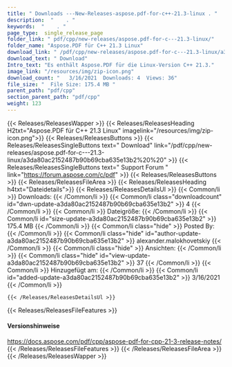 ```yaml
---
title: " Downloads ---New-Releases-aspose.pdf-for-c++-21.3-linux . "
description:  "    . " 
keywords:  "    . " 
page_type:  single_release_page
folder_link: " pdf/cpp/new-releases/aspose.pdf-for-c---21.3-linux/"
folder_name: "Aspose.PDF für C++ 21.3 Linux"
download_link: " /pdf/cpp/new-releases/aspose.pdf-for-c---21.3-linux/a3da80ac2152487b90b69cba635e13b2"
download_text: " Download"
Intro_text: "Es enthält Aspose.PDF für die Linux-Version C++ 21.3."
image_link: "/resources/img/zip-icon.png"
download_count: "   3/16/2021  Downloads: 4  Views: 36"
file_size: "  File Size: 175.4 MB "
parent_path: "pdf/cpp"
section_parent_path: "pdf/cpp"
weight: 123
---
```


{{< Releases/ReleasesWapper >}}
  {{< Releases/ReleasesHeading H2txt="Aspose.PDF für C++ 21.3 Linux" imagelink="/resources/img/zip-icon.png">}}
  {{< Releases/ReleasesButtons >}}
    {{< Releases/ReleasesSingleButtons text=" Download" link="/pdf/cpp/new-releases/aspose.pdf-for-c---21.3-linux/a3da80ac2152487b90b69cba635e13b2%20%20" >}}
    {{< Releases/ReleasesSingleButtons text=" Support Forum " link="https://forum.aspose.com/c/pdf" >}}
  {{< Releases/ReleasesButtons >}}
  {{< Releases/ReleasesFileArea >}}
    {{< Releases/ReleasesHeading h4txt="Dateidetails">}}
    {{< Releases/ReleasesDetailsUl >}}
            {{< Common/li >}} Downloads: {{< /Common/li >}}
      {{< Common/li class="downloadcount" id="dwn-update-a3da80ac2152487b90b69cba635e13b2" >}} 4 {{< /Common/li >}}
      {{< Common/li >}} Dateigröße: {{< /Common/li >}}
      {{< Common/li id="size-update-a3da80ac2152487b90b69cba635e13b2" >}} 175.4 MB {{< /Common/li >}} 
      {{< Common/li  class="hide" >}} Posted By: {{< /Common/li >}} 
      {{< Common/li class="hide" id="author-update-a3da80ac2152487b90b69cba635e13b2" >}} alexander.malokhovetskiy {{< /Common/li >}}
      {{< Common/li class="hide" >}} Ansichten: {{< /Common/li >}}
      {{< Common/li class="hide" id="view-update-a3da80ac2152487b90b69cba635e13b2" >}} 37 {{< /Common/li >}}
      {{< Common/li >}} Hinzugefügt am: {{< /Common/li >}}
      {{< Common/li id="added-update-a3da80ac2152487b90b69cba635e13b2" >}} 3/16/2021 {{< /Common/li >}} 

    {{< /Releases/ReleasesDetailsUl >}}

  {{< Releases/ReleasesFileFeatures >}}
      <h4>Versionshinweise</h4><div> <a href="https://docs.aspose.com/pdf/cpp/aspose-pdf-for-cpp-21-3-release-notes/">https://docs.aspose.com/pdf/cpp/aspose-pdf-for-cpp-21-3-release-notes/</a></div>
  {{< /Releases/ReleasesFileFeatures >}}
 {{< /Releases/ReleasesFileArea >}}
{{< /Releases/ReleasesWapper >}}



